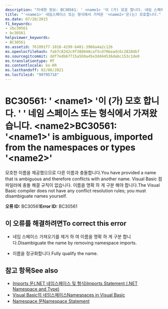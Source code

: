 ```yaml
---
description: "자세한 정보: BC30561: ' <name1> '이 (가) 모호 합니다. 네임 스페이스 또는 형식에서 가져옴<name2>"
title: "'<name1>' 네임스페이스 또는 형식에서 가져온 '<name2>'은(는) 모호합니다."
ms.date: 07/20/2015
f1_keywords:
- vbc30561
- bc30561
helpviewer_keywords:
- BC30561
ms.assetid: 761091f7-1018-4299-b481-3966a4a2c126
ms.openlocfilehash: fab7c8242c9f388948caf5cd70beadc6c28284b7
ms.sourcegitcommit: ddf7edb67715a5b9a45e3dd44536dabc153c1de0
ms.translationtype: MT
ms.contentlocale: ko-KR
ms.lasthandoff: 02/06/2021
ms.locfileid: "99795718"
---
```

# <a name="bc30561-name1-is-ambiguous-imported-from-the-namespaces-or-types-name2"></a><span data-ttu-id="0def9-103">BC30561: ' \<name1> '이 (가) 모호 합니다. ' ' 네임 스페이스 또는 형식에서 가져왔습니다. \<name2></span><span class="sxs-lookup"><span data-stu-id="0def9-103">BC30561: '\<name1>' is ambiguous, imported from the namespaces or types '\<name2>'</span></span>

<span data-ttu-id="0def9-104">모호한 이름을 제공했으므로 다른 이름과 충돌합니다.</span><span class="sxs-lookup"><span data-stu-id="0def9-104">You have provided a name that is ambiguous and therefore conflicts with another name.</span></span> <span data-ttu-id="0def9-105">Visual Basic 컴파일러에 충돌 해결 규칙이 없습니다. 이름을 명확 하 게 구분 해야 합니다.</span><span class="sxs-lookup"><span data-stu-id="0def9-105">The Visual Basic compiler does not have any conflict resolution rules; you must disambiguate names yourself.</span></span>

 <span data-ttu-id="0def9-106">**오류 ID:** BC30561</span><span class="sxs-lookup"><span data-stu-id="0def9-106">**Error ID:** BC30561</span></span>

## <a name="to-correct-this-error"></a><span data-ttu-id="0def9-107">이 오류를 해결하려면</span><span class="sxs-lookup"><span data-stu-id="0def9-107">To correct this error</span></span>

- <span data-ttu-id="0def9-108">네임 스페이스 가져오기를 제거 하 여 이름을 명확 하 게 구분 합니다.</span><span class="sxs-lookup"><span data-stu-id="0def9-108">Disambiguate the name by removing namespace imports.</span></span>

- <span data-ttu-id="0def9-109">이름을 정규화합니다.</span><span class="sxs-lookup"><span data-stu-id="0def9-109">Fully qualify the name.</span></span>

## <a name="see-also"></a><span data-ttu-id="0def9-110">참고 항목</span><span class="sxs-lookup"><span data-stu-id="0def9-110">See also</span></span>

- [<span data-ttu-id="0def9-111">Imports 문(.NET 네임스페이스 및 형식)</span><span class="sxs-lookup"><span data-stu-id="0def9-111">Imports Statement (.NET Namespace and Type)</span></span>](../statements/imports-statement-net-namespace-and-type.md)
- [<span data-ttu-id="0def9-112">Visual Basic의 네임스페이스</span><span class="sxs-lookup"><span data-stu-id="0def9-112">Namespaces in Visual Basic</span></span>](../../programming-guide/program-structure/namespaces.md)
- [<span data-ttu-id="0def9-113">Namespace 문</span><span class="sxs-lookup"><span data-stu-id="0def9-113">Namespace Statement</span></span>](../statements/namespace-statement.md)
